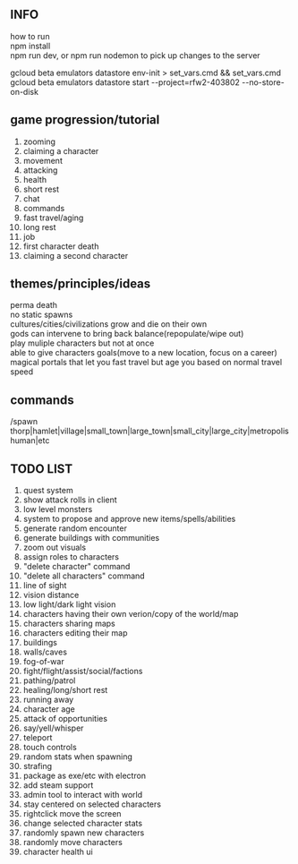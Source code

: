 ## INFO
how to run  
npm install  
npm run dev, or npm run nodemon to pick up changes to the server 

gcloud beta emulators datastore env-init > set_vars.cmd && set_vars.cmd  
gcloud beta emulators datastore start --project=rfw2-403802 --no-store-on-disk 

## game progression/tutorial
1. zooming
2. claiming a character
3. movement
4. attacking
5. health
6. short rest
7. chat
8. commands
9. fast travel/aging
10. long rest
11. job
12. first character death
13. claiming a second character

## themes/principles/ideas
perma death  
no static spawns  
cultures/cities/civilizations grow and die on their own  
gods can intervene to bring back balance(repopulate/wipe out)  
play muliple characters but not at once  
able to give characters goals(move to a new location, focus on a career)  
magical portals that let you fast travel but age you based on normal travel speed

## commands
/spawn thorp|hamlet|village|small_town|large_town|small_city|large_city|metropolis human|etc

## TODO LIST
1. quest system
2. show attack rolls in client
3. low level monsters
4. system to propose and approve new items/spells/abilities
5. generate random encounter
6. generate buildings with communities
7. zoom out visuals
8. assign roles to characters
9.  "delete character" command
10. "delete all characters" command
11. line of sight
12. vision distance
13. low light/dark light vision
14. characters having their own verion/copy of the world/map
15. characters sharing maps
16. characters editing their map
17. buildings
18. walls/caves
19. fog-of-war
20. fight/flight/assist/social/factions
21. pathing/patrol
22. healing/long/short rest
23. running away
24. character age
25. attack of opportunities
26. say/yell/whisper
27. teleport
28. touch controls
29. random stats when spawning 
30. strafing 
31. package as exe/etc with electron
32. add steam support
33. admin tool to interact with world
34. stay centered on selected characters
35. rightclick move the screen
36. change selected character stats
37. randomly spawn new characters
38. randomly move characters
39. character health ui
